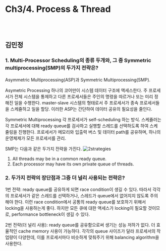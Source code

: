 # Ch3/4. Process & Thread 

<br>
<br>

## 김민정
### 1. Multi-Processor Scheduling의 종류 두개와, 그 중 Symmetric multiprocessing(SMP)의 두가지 전략은?
Asymmetric Multiprocessing(ASP)과 Symmetric Multiprocessing(SMP).

Asymetric Processing
하나의 코어만이 시스템 데이터 구조에 액세스한다. 주 프로세서가 전체 시스템을 통제하고 다른 프로세서들은 주인의 명령을 따르거나 또는 미리 정해진 일을 수행한다. master-slave 시스템의 형태로서 주 프로세서가 종속 프로세서들을 스케쥴하고 일을 할당. 이러한 ASP는 간단하여 데이터 공유의 필요성을 줄인다.

Symmetric Multiprocessing
각 프로세서가 self-scheduling 하는 방식. 스케쥴러는 각 프로세서에 대해 ready queue를 검사하고 실행할 스레드를 선택하도록 하여 스케쥴링을 진행한다. 프로세서가 메모리와 입출력 버스 및 데이터 path를 공유하며, 하나의 운영체제가 모든 프로세서를 관리.

SMP는 다음과 같은 두가지 전략을 가진다.
![2strategies](https://velog.velcdn.com/images%2Fwilko97%2Fpost%2Fb997bc24-aacd-4450-b862-19aea8e13ebc%2Fimage.png)
1. All threads may be in a common ready queue.
2. Each processor may have its own private queue of threads.

### 2. 두가지 전략의 장단점과 그중 더 널리 사용되는 전략은?
1번 전략: ready queue를 공유하게 되면 race condition이 생길 수 있다. 따라서 각각의 프로세서가 같은 스레드를 선택하거나, 스레드가 queue에서 없어지지 않도록 주의해야 한다. 이런 race condition에서 공통의 ready queue를 보호하기 위해서 locking을 사용하는게 좋다. 하지만 모든 큐에 대한 액세스가 locking이 필요할 것이므로, performance bottleneck이 생길 수 있다.

2번 전략(더 널리 사용): ready queue를 공유함으로써 생기는 성능 저하가 없다. 더 효율적인 cache memory 사용이 가능하다. 각각의 queue 사이즈가 달라 프로세서의 작업량이 다양한데, 이를 프로세서마다 비슷하게 맞춰주기 위해 balancing algorithm을 사용한다.
